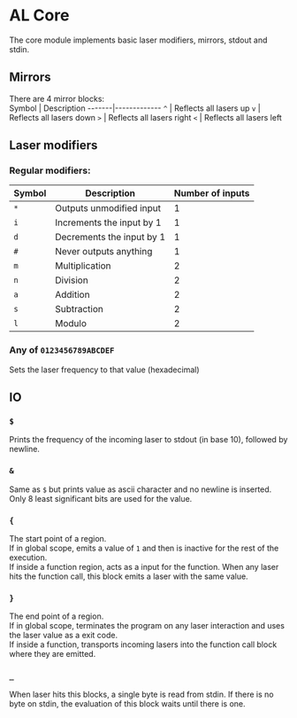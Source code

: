 # AL Core
The core module implements basic laser modifiers, mirrors, stdout and stdin.

## Mirrors

There are 4 mirror blocks:  
Symbol | Description
-------|-------------
`^`    | Reflects all lasers up
`v`    | Reflects all lasers down
`>`    | Reflects all lasers right
`<`    | Reflects all lasers left

## Laser modifiers

### Regular modifiers:
Symbol | Description               | Number of inputs
-------|---------------------------|------------------
`*`    | Outputs unmodified input  | 1
`i`    | Increments the input by 1 | 1
`d`    | Decrements the input by 1 | 1
`#`    | Never outputs anything    | 1
`m`    | Multiplication            | 2
`n`    | Division                  | 2
`a`    | Addition                  | 2
`s`    | Subtraction               | 2
`l`    | Modulo                    | 2

### Any of `0123456789ABCDEF`
Sets the laser frequency to that value (hexadecimal)  

## IO

### `$`
Prints the frequency of the incoming laser to stdout (in base 10), followed by newline.

### `&`
Same as `$` but prints value as ascii character and no newline is inserted.  
Only 8 least significant bits are used for the value.

### `{`
The start point of a region.  
If in global scope, emits a value of `1` and then is inactive for the rest of the execution.  
If inside a function region, acts as a input for the function. When any laser hits the function call, this block emits a laser with the same value.

### `}`
The end point of a region.  
If in global scope, terminates the program on any laser interaction and uses the laser value as a exit code.  
If inside a function, transports incoming lasers into the function call block where they are emitted.

### `_`
When laser hits this blocks, a single byte is read from stdin. If there is no byte on stdin, the evaluation of this block waits until there is one.

